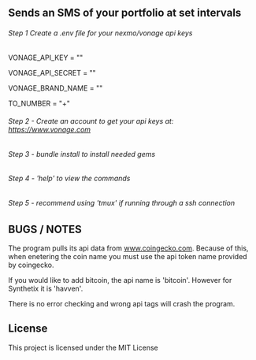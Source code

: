 
## Sends an SMS of your portfolio at set intervals

###### Step 1 Create a .env file for your nexmo/vonage api keys

VONAGE_API_KEY = ""

VONAGE_API_SECRET = ""

VONAGE_BRAND_NAME = ""

TO_NUMBER = "+"

###### Step 2 - Create an account to get your api keys at: https://www.vonage.com

###### Step 3 - bundle install to install needed gems

###### Step 4 - 'help' to view the commands

###### Step 5 - recommend using 'tmux' if running through a ssh connection

## BUGS / NOTES

The program pulls its api data from www.coingecko.com.
Because of this, when enetering the coin name you must use the api token name provided by coingecko.

If you would like to add bitcoin, the api name is 'bitcoin'.
However for Synthetix it is 'havven'.

There is no error checking and wrong api tags will crash the program.



## License

This project is licensed under the MIT License
